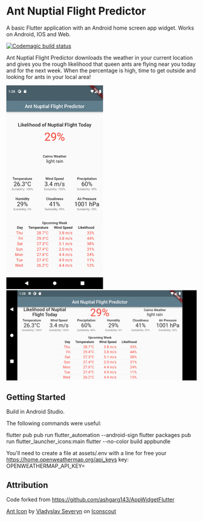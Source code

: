 # Ant Nuptial Flight Predictor

A basic Flutter application with an Android home screen app widget. Works on Android, IOS and Web.

[![Codemagic build status](https://api.codemagic.io/apps/61d52f9fd1be809cfdf62648/61d52f9fd1be809cfdf62647/status_badge.svg)](https://codemagic.io/apps/61d52f9fd1be809cfdf62648/61d52f9fd1be809cfdf62647/latest_build)

Ant Nuptial Flight Predictor downloads the weather in your current location and gives you the rough
likelihood that queen ants are flying near you today and for the next week. When the percentage is
high, time to get outside and looking for ants in your local area!

<img src="https://raw.githubusercontent.com/bradrushworth/nuptialflight/master/assets/Screenshot_1641349717.png" height="540" /> <img src="https://raw.githubusercontent.com/bradrushworth/nuptialflight/master/assets/Screenshot_1641349723.png" width="540" />

## Getting Started

Build in Android Studio.

The following commands were useful:

flutter pub pub run flutter_automation --android-sign flutter packages pub run
flutter_launcher_icons:main flutter --no-color build appbundle

You'll need to create a file at assets/.env with a line for free 
your https://home.openweathermap.org/api_keys key:
OPENWEATHERMAP_API_KEY=<your secret key>

## Attribution

Code forked from https://github.com/ashgarg143/AppWidgetFlutter

<a href="https://iconscout.com/icons/ant" target="_blank">Ant Icon</a>
by <a href="https://iconscout.com/contributors/vladyslav-severyn">Vladyslav Severyn</a>
on <a href="https://iconscout.com">Iconscout</a>
